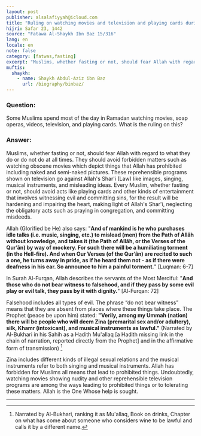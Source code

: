 ```yaml
---
layout: post
publisher: alsalafiyyah@icloud.com
title: "Ruling on watching movies and television and playing cards during the daytime in Ramadan"
hijri: Safar 23, 1442
source: "Fatawa Al-Shaykh Ibn Baz 15/316"
lang: en
locale: en
note: false
category: [fatwas,fasting]
excerpt: "Muslims, whether fasting or not, should fear Allah with regard to what they do or do not do at all times. They should avoid forbidden matters such as watching obscene movies which depict things that Allah has prohibited including naked and semi-naked pictures."
muftis:
  shaykh: 
    - name: Shaykh Abdul-Aziz ibn Baz
      url: /biography/binbaz/
---
```


### Question: 

Some Muslims spend most of the day in Ramadan watching movies, soap operas, videos, television, and playing cards. What is the ruling on this? 

### Answer:

Muslims, whether fasting or not, should fear Allah with regard to what they do or do not do at all times. They should avoid forbidden matters such as watching obscene movies which depict things that Allah has prohibited including naked and semi-naked pictures. These reprehensible programs shown on television go against Allah's Shar'i (Law) like images, singing, musical instruments, and misleading ideas. Every Muslim, whether fasting or not, should avoid acts like playing cards and other kinds of entertainment that involves witnessing evil and committing sins, for the result will be hardening and impairing the heart, making light of Allah's Shar'i, neglecting the obligatory acts such as praying in congregation, and committing misdeeds. 

Allah (Glorified be He) also says: "**And of mankind is he who purchases idle talks (i.e. music, singing, etc.) to mislead (men) from the Path of Allâh without knowledge, and takes it (the Path of Allâh, or the Verses of the Qur’ân) by way of mockery. For such there will be a humiliating torment (in the Hell-fire). And when Our Verses (of the Qur’ân) are recited to such a one, he turns away in pride, as if he heard them not - as if there were deafness in his ear. So announce to him a painful torment.**" [Luqman: 6-7]

In Surah Al-Furqan, Allah describes the servants of the Most Merciful: "**And those who do not bear witness to falsehood, and if they pass by some evil play or evil talk, they pass by it with dignity.**" [Al-Furqan: 72]

Falsehood includes all types of evil. The phrase “do not bear witness” means that they are absent from places where these things take place. The Prophet (peace be upon him) stated: **"Verily, among my Ummah (nation) there will be people who will deem Zina (premarital sex and/or adultery), silk, Khamr (intoxicant), and musical instruments as lawful."** (Narrated by Al-Bukhari in his Sahih as a Hadith Mu'allaq [a Hadith missing link in the chain of narration, reported directly from the Prophet] and in the affirmative form of transmission) [^1]

Zina includes different kinds of illegal sexual relations and the musical instruments refer to both singing and musical instruments. Allah has forbidden for Muslims all means that lead to prohibited things. Undoubtedly, watching movies showing nudity and other reprehensible television programs are among the ways leading to prohibited things or to tolerating these matters. Allah is the One Whose help is sought. 

---

[^1]: Narrated by Al-Bukhari, ranking it as Mu'allaq, Book on drinks, Chapter on what has come about someone who considers wine to be lawful and calls it by a different name.
